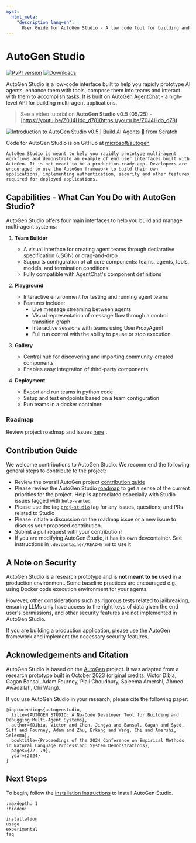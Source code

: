 ```yaml
---
myst:
  html_meta:
    "description lang=en": |
      User Guide for AutoGen Studio - A low code tool for building and debugging multi-agent systems
---
```


# AutoGen Studio

[![PyPI version](https://badge.fury.io/py/autogenstudio.svg)](https://badge.fury.io/py/autogenstudio)
[![Downloads](https://static.pepy.tech/badge/autogenstudio/week)](https://pepy.tech/project/autogenstudio)

AutoGen Studio is a low-code interface built to help you rapidly prototype AI agents, enhance them with tools, compose them into teams and interact with them to accomplish tasks. It is built on [AutoGen AgentChat](https://microsoft.github.io/autogen) - a high-level API for building multi-agent applications.

> See a video tutorial on **AutoGen Studio v0.5 (05/25)** - [https://youtu.be/Z0J4Hdo_d78](https://youtu.be/Z0J4Hdo_d78)

[![Introduction to AutoGen Studio v0.5 | Build AI Agents 🤖 from Scratch](https://img.youtube.com/vi/Z0J4Hdo_d78/maxresdefault.jpg)](https://youtu.be/Z0J4Hdo_d78)


Code for AutoGen Studio is on GitHub at [microsoft/autogen](https://github.com/microsoft/autogen/tree/main/python/packages/autogen-studio)

```{caution}
AutoGen Studio is meant to help you rapidly prototype multi-agent workflows and demonstrate an example of end user interfaces built with AutoGen. It is not meant to be a production-ready app. Developers are encouraged to use the AutoGen framework to build their own applications, implementing authentication, security and other features required for deployed applications.
```

## Capabilities - What Can You Do with AutoGen Studio?

AutoGen Studio offers four main interfaces to help you build and manage multi-agent systems:

1. **Team Builder**

   - A visual interface for creating agent teams through declarative specification (JSON) or drag-and-drop
   - Supports configuration of all core components: teams, agents, tools, models, and termination conditions
   - Fully compatible with AgentChat's component definitions

2. **Playground**

   - Interactive environment for testing and running agent teams
   - Features include:
     - Live message streaming between agents
     - Visual representation of message flow through a control transition graph
     - Interactive sessions with teams using UserProxyAgent
     - Full run control with the ability to pause or stop execution

3. **Gallery**

   - Central hub for discovering and importing community-created components
   - Enables easy integration of third-party components

4. **Deployment**
   - Export and run teams in python code
   - Setup and test endpoints based on a team configuration
   - Run teams in a docker container

### Roadmap

Review project roadmap and issues [here](https://github.com/microsoft/autogen/issues/4006) .

## Contribution Guide

We welcome contributions to AutoGen Studio. We recommend the following general steps to contribute to the project:

- Review the overall AutoGen project [contribution guide](https://github.com/microsoft/autogen/blob/main/CONTRIBUTING.md)
- Please review the AutoGen Studio [roadmap](https://github.com/microsoft/autogen/issues/4006) to get a sense of the current priorities for the project. Help is appreciated especially with Studio issues tagged with `help-wanted`
- Please use the tag [`proj-studio`](https://github.com/microsoft/autogen/issues?q=is%3Aissue%20state%3Aopen%20label%3Aproj-studio) tag for any issues, questions, and PRs related to Studio
- Please initiate a discussion on the roadmap issue or a new issue to discuss your proposed contribution.
- Submit a pull request with your contribution!
- If you are modifying AutoGen Studio, it has its own devcontainer. See instructions in `.devcontainer/README.md` to use it

## A Note on Security

AutoGen Studio is a research prototype and is **not meant to be used** in a production environment. Some baseline practices are encouraged e.g., using Docker code execution environment for your agents.

However, other considerations such as rigorous tests related to jailbreaking, ensuring LLMs only have access to the right keys of data given the end user's permissions, and other security features are not implemented in AutoGen Studio.

If you are building a production application, please use the AutoGen framework and implement the necessary security features.

## Acknowledgements and Citation

AutoGen Studio is based on the [AutoGen](https://microsoft.github.io/autogen) project. It was adapted from a research prototype built in October 2023 (original credits: Victor Dibia, Gagan Bansal, Adam Fourney, Piali Choudhury, Saleema Amershi, Ahmed Awadallah, Chi Wang).

If you use AutoGen Studio in your research, please cite the following paper:

```
@inproceedings{autogenstudio,
  title={AUTOGEN STUDIO: A No-Code Developer Tool for Building and Debugging Multi-Agent Systems},
  author={Dibia, Victor and Chen, Jingya and Bansal, Gagan and Syed, Suff and Fourney, Adam and Zhu, Erkang and Wang, Chi and Amershi, Saleema},
  booktitle={Proceedings of the 2024 Conference on Empirical Methods in Natural Language Processing: System Demonstrations},
  pages={72--79},
  year={2024}
}
```

## Next Steps

To begin, follow the [installation instructions](installation.md) to install AutoGen Studio.

```{toctree}
:maxdepth: 1
:hidden:

installation
usage
experimental
faq
```
